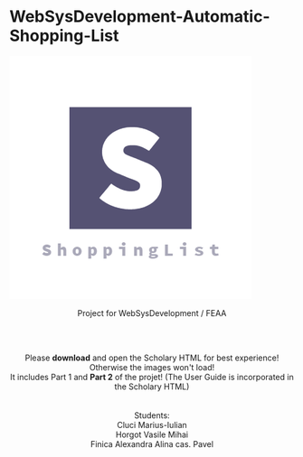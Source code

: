 # WebSysDevelopment-Automatic-Shopping-List
![alt text](https://raw.githubusercontent.com/mcluci/WebSysDevelopment---Automatic-Shopping-List/master/Logo.PNG)
<p align="center">Project for WebSysDevelopment / FEAA</p>
<div style="display:block;text-align:center;">
<br/><img href="https://raw.githubusercontent.com/mcluci/WebSysDevelopment---Automatic-Shopping-List/master/Logo.PNG"></img>
<p align="center">
  Please <b>download</b> and open the Scholary HTML for best experience! Otherwise the images won't load!
<br/> It includes Part 1 and <b>Part 2</b> of the projet! (The User Guide is incorporated in the Scholary HTML)
<br/>
<br/>
<br/> Students:
<br/> Cluci Marius-Iulian
<br/> Horgot Vasile Mihai
<br/> Finica Alexandra Alina cas. Pavel
<br/> 
</p>
